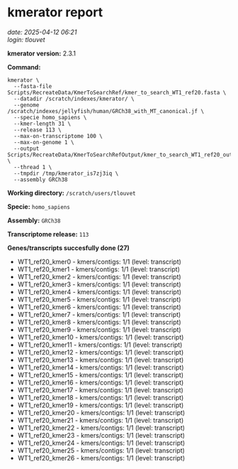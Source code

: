 # kmerator report
*date: 2025-04-12 06:21*  
*login: tlouvet*

**kmerator version:** 2.3.1

**Command:**

```
kmerator \
  --fasta-file Scripts/RecreateData/KmerToSearchRef/kmer_to_search_WT1_ref20.fasta \
  --datadir /scratch/indexes/kmerator/ \
  --genome /scratch/indexes/jellyfish/human/GRCh38_with_MT_canonical.jf \
  --specie homo_sapiens \
  --kmer-length 31 \
  --release 113 \
  --max-on-transcriptome 100 \
  --max-on-genome 1 \
  --output Scripts/RecreateData/KmerToSearchRefOutput/kmer_to_search_WT1_ref20_output \
  --thread 1 \
  --tmpdir /tmp/kmerator_is7zj3iq \
  --assembly GRCh38
```

**Working directory:** `/scratch/users/tlouvet`

**Specie:** `homo_sapiens`

**Assembly:** `GRCh38`

**Transcriptome release:** `113`

**Genes/transcripts succesfully done (27)**

- WT1_ref20_kmer0 - kmers/contigs: 1/1 (level: transcript)
- WT1_ref20_kmer1 - kmers/contigs: 1/1 (level: transcript)
- WT1_ref20_kmer2 - kmers/contigs: 1/1 (level: transcript)
- WT1_ref20_kmer3 - kmers/contigs: 1/1 (level: transcript)
- WT1_ref20_kmer4 - kmers/contigs: 1/1 (level: transcript)
- WT1_ref20_kmer5 - kmers/contigs: 1/1 (level: transcript)
- WT1_ref20_kmer6 - kmers/contigs: 1/1 (level: transcript)
- WT1_ref20_kmer7 - kmers/contigs: 1/1 (level: transcript)
- WT1_ref20_kmer8 - kmers/contigs: 1/1 (level: transcript)
- WT1_ref20_kmer9 - kmers/contigs: 1/1 (level: transcript)
- WT1_ref20_kmer10 - kmers/contigs: 1/1 (level: transcript)
- WT1_ref20_kmer11 - kmers/contigs: 1/1 (level: transcript)
- WT1_ref20_kmer12 - kmers/contigs: 1/1 (level: transcript)
- WT1_ref20_kmer13 - kmers/contigs: 1/1 (level: transcript)
- WT1_ref20_kmer14 - kmers/contigs: 1/1 (level: transcript)
- WT1_ref20_kmer15 - kmers/contigs: 1/1 (level: transcript)
- WT1_ref20_kmer16 - kmers/contigs: 1/1 (level: transcript)
- WT1_ref20_kmer17 - kmers/contigs: 1/1 (level: transcript)
- WT1_ref20_kmer18 - kmers/contigs: 1/1 (level: transcript)
- WT1_ref20_kmer19 - kmers/contigs: 1/1 (level: transcript)
- WT1_ref20_kmer20 - kmers/contigs: 1/1 (level: transcript)
- WT1_ref20_kmer21 - kmers/contigs: 1/1 (level: transcript)
- WT1_ref20_kmer22 - kmers/contigs: 1/1 (level: transcript)
- WT1_ref20_kmer23 - kmers/contigs: 1/1 (level: transcript)
- WT1_ref20_kmer24 - kmers/contigs: 1/1 (level: transcript)
- WT1_ref20_kmer25 - kmers/contigs: 1/1 (level: transcript)
- WT1_ref20_kmer26 - kmers/contigs: 1/1 (level: transcript)
